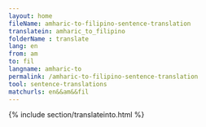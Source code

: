 ```yaml
---
layout: home
fileName: amharic-to-filipino-sentence-translation
translatein: amharic_to_filipino
folderName : translate
lang: en
from: am
to: fil
langname: amharic-to
permalink: /amharic-to-filipino-sentence-translation
tool: sentence-translations
matchurls: en&&am&&fil
---
```

{% include section/translateinto.html %}
